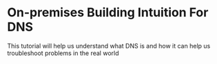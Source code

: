 <h1>On-premises Building Intuition For DNS</h1>
This tutorial will help us understand what DNS is and how it can help us troubleshoot problems in the real world<br />

